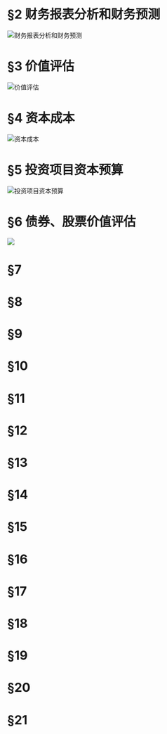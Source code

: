 # §2 财务报表分析和财务预测
![][image-1]

# §3 价值评估
![][image-2]

# §4 资本成本
![][image-3]

# §5 投资项目资本预算
![][image-4]

# §6 债券、股票价值评估
![][image-5]

# §7


# §8


# §9


# §10


# §11


# §12


# §13


# §14


# §15


# §16


# §17


# §18


# §19


# §20


# §21

[image-1]:	https://ws2.sinaimg.cn/large/006tKfTcgy1fq6tnxvw1jj31kw0yt4qs.jpg "财务报表分析和财务预测"
[image-2]:	https://ws3.sinaimg.cn/large/006tKfTcgy1fq6tudo244j31kw0rb46x.jpg "价值评估"
[image-3]:	https://ws2.sinaimg.cn/large/006tKfTcgy1fq6tuv6iqoj31kw16u4gb.jpg "资本成本"
[image-4]:	https://ws4.sinaimg.cn/large/006tKfTcgy1fq6tv4o07zj31kw0x84qp.jpg "投资项目资本预算"
[image-5]:	https://ws2.sinaimg.cn/large/006tKfTcgy1fq6w08stw8j31kw19aqkk.jpg